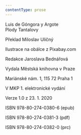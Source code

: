 ```yaml
---
contentType: prose
---
```


Luis de Góngora y Argote  
Plody Tantalovy

Překlad Miloslav Uličný

Ilustrace na obálce z Pixabay.com

Redakce Jaroslava Bednářová

Vydala Městská knihovna v Praze

Mariánské nám. 1, 115 72 Praha 1

V MKP 1. elektronické vydání

Verze 1.0 z 23. 1. 2020

ISBN 978-80-274-0380-6 (epub)

ISBN 978-80-274-0381-3 (pdf)

ISBN 978-80-274-0382-0 (prc)
